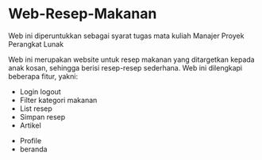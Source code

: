 # Web-Resep-Makanan
Web ini diperuntukkan sebagai syarat tugas mata kuliah Manajer Proyek Perangkat Lunak

Web ini merupakan website untuk resep makanan yang ditargetkan kepada anak kosan, sehingga berisi resep-resep sederhana. Web ini dilengkapi beberapa fitur, yakni:
- Login logout
- Filter kategori makanan
- List resep
- Simpan resep
- Artikel
+ Profile
+ beranda

